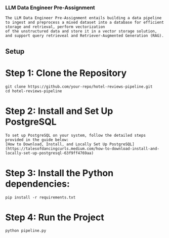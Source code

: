 ### LLM Data Engineer Pre-Assignment

```
The LLM Data Engineer Pre-Assignment entails building a data pipeline to ingest and preprocess a mixed dataset into a database for efficient storage and retrieval, perform vectorization
of the unstructured data and store it in a vector storage solution, and support query retrieveal and Retriever-Augmented Generation (RAG). 
```

## Setup 

# Step 1: Clone the Repository
```
git clone https://github.com/your-repo/hotel-reviews-pipeline.git
cd hotel-reviews-pipeline
```

# Step 2: Install and Set Up PostgreSQL
```
To set up PostgreSQL on your system, follow the detailed steps provided in the guide below:
[How to Download, Install, and Locally Set Up PostgreSQL](https://talesofdancingcurls.medium.com/how-to-download-install-and-locally-set-up-postgresql-63f9ff4769aa)
```

# Step 3: Install the Python dependencies:
```
pip install -r requirements.txt
```

# Step 4: Run the Project
```
python pipeline.py
```
